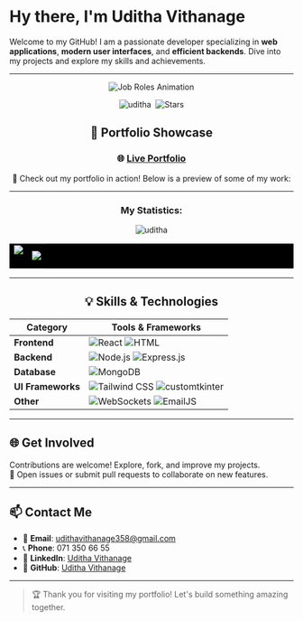 # **Hy there, I'm Uditha Vithanage**

Welcome to my GitHub! I am a passionate developer specializing in **web applications**, **modern user interfaces**, and **efficient backends**. Dive into my projects and explore my skills and achievements.

---

<div align="center">

![Job Roles Animation](https://camo.githubusercontent.com/aa50b9ca64091b0bb52e076290030d94e41736bab544c3104acaf80b53be7715/68747470733a2f2f726561646d652d747970696e672d7376672e6865726f6b756170702e636f6d3f666f6e743d466972612b436f64652670617573653d3130303026636f6c6f723d3244394546302663656e7465723d74727565267643656e7465723d747275652677696474683d343335266c696e65733d4d4c2d446576656c6f7065723b46756c6c2b537461636b2b446576656c6f7065723b)



<p align="center">
    <img src="https://komarev.com/ghpvc/?username=udithavithanage&label=Profile%20Views&color=0e75b6&style=flat" alt="uditha" />&nbsp;
    <img alt="Stars" src="https://img.shields.io/github/stars/udithavithanage?style=flat-square&label=Stars&labelColor=343b41"/>
</p>

## 🎥 **Portfolio Showcase**

### 🌐 [Live Portfolio](https://udithavithanageme.vercel.app/)

🚀 Check out my portfolio in action! Below is a preview of some of my work:

---

<h3 align="center">My Statistics:</h3>
 <img src="https://github-readme-activity-graph.vercel.app/graph?username=udithavithanage&bg_color=121112&color=f4f0f4&line=3ac1cb&point=1978d2&area=true&hide_border=true" alt="uditha" />
<p align="center">
<table align="center" style="background-color: black;">
<tr border="none">
<td width="50%" align="center">
  
  <img  align="center"  src="https://github-readme-stats.vercel.app/api?username=udithavithanage&show_icons=true&locale=en&theme=dark" />
  <br></br>
</td>
<td width="50%" align="center">

  <img  align="center"  src="https://github-readme-stats.vercel.app/api/top-langs?username=udithavithanage&show_icons=true&locale=en&layout=compact&theme=dark"/>
  
  </td>
</tr>
</table>

---

## 💡 **Skills & Technologies**

| **Category**      | **Tools & Frameworks**                                                                                                                                            |
| ----------------- | ----------------------------------------------------------------------------------------------------------------------------------------------------------------- |
| **Frontend**      | ![React](https://img.shields.io/badge/-React-61DAFB?logo=react&logoColor=white) ![HTML](https://img.shields.io/badge/-HTML-E34F26?logo=html5&logoColor=white)     |
| **Backend**       | ![Node.js](https://img.shields.io/badge/-Node.js-339933?logo=node.js&logoColor=white) ![Express.js](https://img.shields.io/badge/-Express.js-000000?logo=express) |
| **Database**      | ![MongoDB](https://img.shields.io/badge/-MongoDB-47A248?logo=mongodb&logoColor=white)                                                                             |
| **UI Frameworks** | ![Tailwind CSS](https://img.shields.io/badge/-Tailwind%20CSS-38B2AC?logo=tailwindcss) ![customtkinter](https://img.shields.io/badge/-CustomTkinter-lightblue)     |
| **Other**         | ![WebSockets](https://img.shields.io/badge/-WebSockets-yellow) ![EmailJS](https://img.shields.io/badge/-EmailJS-blue)                                             |

---

</div>

## 🌐 **Get Involved**

Contributions are welcome! Explore, fork, and improve my projects.  
📢 Open issues or submit pull requests to collaborate on new features.

---

## 📫 **Contact Me**

- 📧 **Email**: [udithavithanage358@gmail.com](mailto:udithavithanage358@gmail.com)
- 📞 **Phone**: 071 350 66 55
- 💼 **LinkedIn**: [Uditha Vithanage](https://www.linkedin.com/in/uditha-vithanage-06589631b)
- 🌟 **GitHub**: [Uditha Vithanage](https://github.com/udithavithanage)

---

> 🏆 Thank you for visiting my portfolio! Let's build something amazing together.
